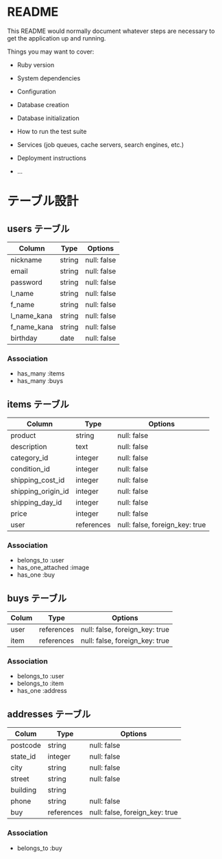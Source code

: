 # README

This README would normally document whatever steps are necessary to get the
application up and running.

Things you may want to cover:

* Ruby version

* System dependencies

* Configuration

* Database creation

* Database initialization

* How to run the test suite

* Services (job queues, cache servers, search engines, etc.)

* Deployment instructions

* ...

# テーブル設計

## users テーブル

| Column      | Type     | Options     |
| ----------- | -------- | ----------- |
| nickname    | string   | null: false |
| email       | string   | null: false |
| password    | string   | null: false |
| l_name      | string   | null: false |
| f_name      | string   | null: false |
| l_name_kana | string   | null: false |
| f_name_kana | string   | null: false |
| birthday    | date     | null: false |
### Association
- has_many :items
- has_many :buys

## items テーブル

| Column             | Type       | Options                        |
| ------------------ | ---------- | -------------------------------|
| product            | string     | null: false                    |
| description        | text       | null: false                    |
| category_id        | integer    | null: false                    |
| condition_id       | integer    | null: false                    |
| shipping_cost_id   | integer    | null: false                    |
| shipping_origin_id | integer    | null: false                    |
| shipping_day_id    | integer    | null: false                    |
| price              | integer    | null: false                    |
| user               | references | null: false, foreign_key: true |
### Association
- belongs_to :user
- has_one_attached :image
- has_one :buy

## buys テーブル

| Colum      | Type       | Options                        |
| ---------- | ---------- | ------------------------------ |
| user       | references | null: false, foreign_key: true |
| item       | references | null: false, foreign_key: true |
### Association
- belongs_to :user
- belongs_to :item
- has_one :address

## addresses テーブル

| Colum    | Type       | Options                        |
| -------- | ---------- | -------------------------------|
| postcode | string     | null: false                    |
| state_id | integer    | null: false                    |
| city     | string     | null: false                    |
| street   | string     | null: false                    |
| building | string     |                                |
| phone    | string     | null: false                    |
| buy      | references | null: false, foreign_key: true |
### Association
- belongs_to :buy